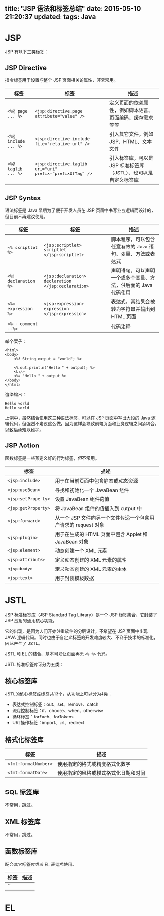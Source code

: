 title: "JSP 语法和标签总结"
date: 2015-05-10 21:20:37
updated: 
tags: Java
---

# JSP

JSP 有以下三类标签：

## JSP Directive

指令标签用于设置与整个 JSP 页面相关的属性，非常常用。

|标签|标签|描述|
|---|---|---|
|`<%@ page ... %>`|`<jsp:directive.page attribute="value" />`|定义页面的依赖属性，例如脚本语言、页面编码、缓存需求等等|
|`<%@ include ... %>`|`<jsp:directive.include file="relative url" />`|引入其它文件，例如 JSP、HTML、文本文件|
|`<%@ taglib ... %>`|`<jsp:directive.taglib uri="uri" prefix="prefixOfTag" />`|引入标签库，可以是 JSP 标准标签库（JSTL）、也可以是自定义标签库|

## JSP Syntax

语法标签是 Java 早期为了便于开发人员在 JSP 页面中书写业务逻辑而设计的，但目前不再建议使用。

|标签|标签|描述|
|---|---|---|
|`<% scriptlet %>`|`<jsp:scriptlet> scriptlet </jsp:scriptlet>`|脚本程序，可以包含任意有效的 Java 语句、变量、方法或表达式|
|`<%! declaration %>`|`<jsp:declaration> declaration </jsp:declaration>`|声明语句，可以声明一个或多个变量、方法，供后面的 Java 代码使用|
|`<%= expression %>`|`<jsp:expression> expression </jsp:expression>`|表达式，其结果会被转为字符串并输出到 HTML 页面|
|`<%-- comment --%>`||代码注释|

举个栗子：

```
<html>
<body>
    <%! String output = "world"; %>
    
    <% out.println("Hello " + output); %>
    <br/>
    <%= "Hello " + output %>
</body>
</html>
```

渲染输出：
```
Hello world 
Hello world
```

上例中，虽然结合使用这三种语法标签，可以在 JSP 页面中写出大段的 Java 逻辑代码，但强烈不建议这么做，因为这样会导致前端页面和业务逻辑之间紧耦合，以致后续难以维护。

## JSP Action

函数标签是一些预定义好的行为标签，但不常用。

|标签|描述|
|---|---|
|`<jsp:include>`|用于在当前页面中包含静态或动态资源|
|`<jsp:useBean>`|寻找和初始化一个 JavaBean 组件|
|`<jsp:setProperty>`|设置 JavaBean 组件的值|
|`<jsp:getProperty>`|将 JavaBean 组件的值插入到 output 中|
|`<jsp:forward>`|从一个 JSP 文件向另一个文件传递一个包含用户请求的 request 对象|
|`<jsp:plugin>`|用于在生成的 HTML 页面中包含 Applet 和 JavaBean 对象|
|`<jsp:element>`|动态创建一个 XML 元素|
|`<jsp:attribute>`|定义动态创建的 XML 元素的属性|
|`<jsp:body>`|定义动态创建的 XML 元素的主体|
|`<jsp:text>`|用于封装模板数据|

# JSTL

JSP 标准标签库（JSP Standard Tag Library）是一个 JSP 标签集合，它封装了 JSP 应用的通用核心功能。

它的出现，是因为人们开始注重软件的分层设计，不希望在 JSP 页面中出现 JAVA 逻辑代码。同时也由于自定义标签的开发难度较大、不利于技术的标准化，因此产生了 JSTL。

JSTL 和 EL 的结合，基本可以让页面再无 `<% %>` 代码。

JSTL 标准标签库可分为五类：

## 核心标签库

JSTL的核心标签库标签共13个，从功能上可以分为4类：
* 表达式控制标签：out、set、remove、catch
* 流程控制标签：if、choose、when、otherwise
* 循环标签：forEach、forTokens
* URL操作标签：import、url、redirect

## 格式化标签库

|标签|描述|
|---|---|
|`<fmt:formatNumber>`|使用指定的格式或精度格式化数字|
|`<fmt:formatDate>`|使用指定的风格或模式格式化日期和时间|

## SQL 标签库

不常用，跳过。

## XML 标签库

不常用，跳过。

## 函数标签库

配合其它标签库或者 EL 表达式使用。

|标签|描述|
|---|---|
|``||

# EL